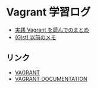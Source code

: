 # Vagrant 学習ログ

- [実践 Vagrant を読んでのまとめ](book$vagrant-up-running/README.md)
- [(Gist) 以前のメモ](https://gist.github.com/kesuiket/e2797b2e87ddb776ab07)


## リンク

- [VAGRANT](https://www.vagrantup.com/)
- [VAGRANT DOCUMENTATION](https://docs.vagrantup.com/v2/)


